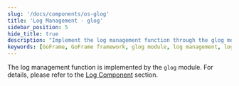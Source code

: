 ```yaml
---
slug: '/docs/components/os-glog'
title: 'Log Management - glog'
sidebar_position: 5
hide_title: true
description: "Implement the log management function through the glog module of the GoFrame framework, helping users master the methods and techniques for efficient log processing using the GoFrame framework. Gain a detailed understanding of modular design and the use of log recording."
keywords: [GoFrame, GoFrame framework, glog module, log management, log function, log component, log recording, log processing, development framework, modular design]
---
```


The log management function is implemented by the `glog` module. For details, please refer to the [Log Component](../../核心组件/日志组件/日志组件.md) section.